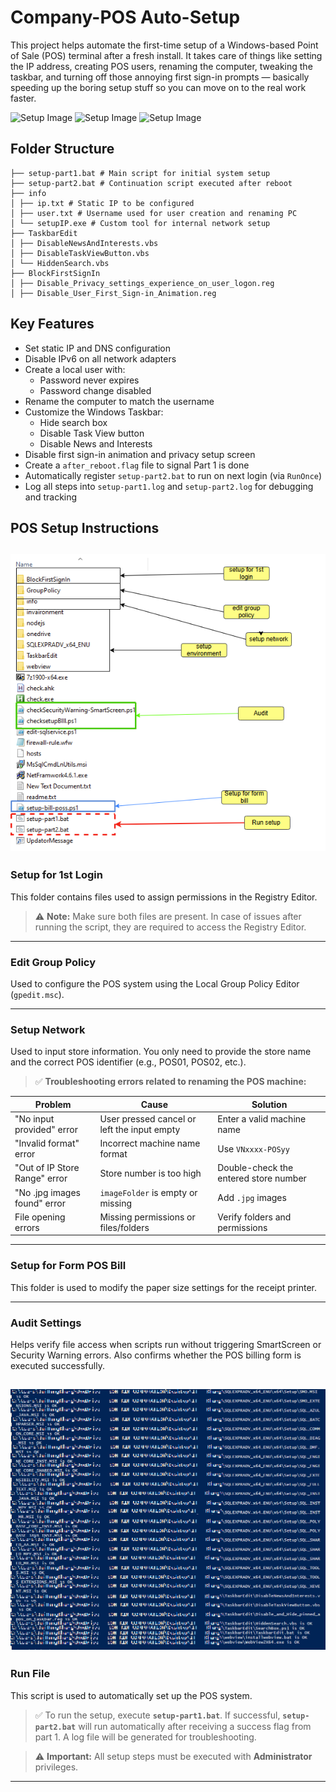 # Company-POS Auto-Setup

This project helps automate the first-time setup of a Windows-based Point of Sale (POS) terminal after a fresh install. It takes care of things like setting the IP address, creating POS users, renaming the computer, tweaking the taskbar, and turning off those annoying first sign-in prompts — basically speeding up the boring setup stuff so you can move on to the real work faster.

![Setup Image](https://github.com/BHK0407/company_automation_solution/blob/main/images/setup-part1.png)
![Setup Image](https://github.com/BHK0407/company_automation_solution/blob/main/images/setup-part2.png)
![Setup Image](https://github.com/BHK0407/company_automation_solution/blob/main/images/autologin.png)

##  Folder Structure
    ├── setup-part1.bat # Main script for initial system setup
    ├── setup-part2.bat # Continuation script executed after reboot
    ├── info
    │ ├── ip.txt # Static IP to be configured
    │ ├── user.txt # Username used for user creation and renaming PC
    │ └── setupIP.exe # Custom tool for internal network setup
    ├── TaskbarEdit
    │ ├── DisableNewsAndInterests.vbs 
    │ ├── DisableTaskViewButton.vbs
    │ └── HiddenSearch.vbs
    ├── BlockFirstSignIn
    │ ├── Disable_Privacy_settings_experience_on_user_logon.reg
    │ ├── Disable_User_First_Sign-in_Animation.reg

##  Key Features

- Set static IP and DNS configuration
- Disable IPv6 on all network adapters
- Create a local user with:
  - Password never expires
  - Password change disabled
- Rename the computer to match the username
- Customize the Windows Taskbar:
  - Hide search box
  - Disable Task View button
  - Disable News and Interests
- Disable first sign-in animation and privacy setup screen
- Create a `after_reboot.flag` file to signal Part 1 is done
- Automatically register `setup-part2.bat` to run on next login (via `RunOnce`)
- Log all steps into `setup-part1.log` and `setup-part2.log` for debugging and tracking

## POS Setup Instructions
![Setup Image](https://github.com/BHK0407/company_automation_solution/blob/main/images/folder-setupPOS.png)
---

### **Setup for 1st Login**
This folder contains files used to assign permissions in the Registry Editor.  
> ⚠️ **Note:** Make sure both files are present. In case of issues after running the script, they are required to access the Registry Editor.

---

### **Edit Group Policy**
Used to configure the POS system using the Local Group Policy Editor (`gpedit.msc`).

---

### **Setup Network**
Used to input store information. You only need to provide the store name and the correct POS identifier (e.g., POS01, POS02, etc.).

> ✅ **Troubleshooting errors related to renaming the POS machine:**

| Problem                        | Cause                                         | Solution                              |
|-------------------------------|----------------------------------------------|---------------------------------------| 
| "No input provided" error     | User pressed cancel or left the input empty  | Enter a valid machine name            |
| "Invalid format" error        | Incorrect machine name format                | Use `VNxxxx-POSyy`                    |
| "Out of IP Store Range" error | Store number is too high                     | Double-check the entered store number |
| "No .jpg images found" error  | `imageFolder` is empty or missing            | Add `.jpg` images                     |
| File opening errors           | Missing permissions or files/folders         | Verify folders and permissions        |

---

### **Setup for Form POS Bill**
This folder is used to modify the paper size settings for the receipt printer.

---

### **Audit Settings**
Helps verify file access when scripts run without triggering SmartScreen or Security Warning errors. Also confirms whether the POS billing form is executed successfully.

![Setup Image](https://github.com/BHK0407/company_automation_solution/blob/main/images/checkSecurityWarning.png)
---

### **Run File**
This script is used to automatically set up the POS system.  
> ✅ To run the setup, execute **`setup-part1.bat`**. If successful, **`setup-part2.bat`** will run automatically after receiving a success flag from part 1. A log file will be generated for troubleshooting.

> ⚠️ **Important:** All setup steps must be executed with **Administrator** privileges.

---

